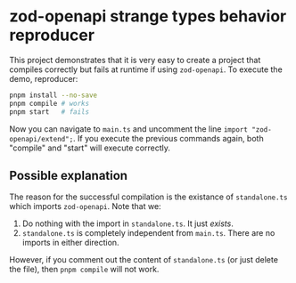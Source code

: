 # zod-openapi strange types behavior reproducer

This project demonstrates that it is very easy to create a project that compiles correctly but fails at runtime if using `zod-openapi`.
To execute the demo, reproducer:

```sh
pnpm install --no-save
pnpm compile # works
pnpm start   # fails
```

Now you can navigate to `main.ts` and uncomment the line `import "zod-openapi/extend";`.
If you execute the previous commands again, both "compile" and "start" will execute correctly.

## Possible explanation

The reason for the successful compilation is the existance of `standalone.ts` which imports `zod-openapi`.
Note that we:
1. Do nothing with the import in `standalone.ts`. It just _exists_.
2. `standalone.ts` is completely independent from `main.ts`. There are no imports in either direction.

However, if you comment out the content of `standalone.ts` (or just delete the file), then `pnpm compile` will not work.